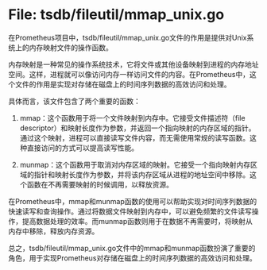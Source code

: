 # File: tsdb/fileutil/mmap_unix.go

在Prometheus项目中，tsdb/fileutil/mmap_unix.go文件的作用是提供对Unix系统上的内存映射文件的操作函数。

内存映射是一种常见的操作系统技术，它将文件或其他设备映射到进程的内存地址空间。这样，进程就可以像访问内存一样访问文件的内容。在Prometheus中，这个文件的作用是实现对存储在磁盘上的时间序列数据的高效访问和处理。

具体而言，该文件包含了两个重要的函数：

1. mmap：这个函数用于将一个文件映射到内存中。它接受文件描述符（file descriptor）和映射长度作为参数，并返回一个指向映射的内存区域的指针。通过这个映射，进程可以直接读写文件内容，而无需使用常规的读写函数。这种直接访问的方式可以提高读写性能。

2. munmap：这个函数用于取消对内存区域的映射。它接受一个指向映射内存区域的指针和映射长度作为参数，并将该内存区域从进程的地址空间中移除。这个函数在不再需要映射的时候调用，以释放资源。

在Prometheus中，mmap和munmap函数的使用可以帮助实现对时间序列数据的快速读写和查询操作。通过将数据文件映射到内存中，可以避免频繁的文件读写操作，提高数据处理的效率。而munmap函数则用于在数据不再需要时，将映射从内存中移除，释放内存资源。

总之，tsdb/fileutil/mmap_unix.go文件中的mmap和munmap函数扮演了重要的角色，用于实现Prometheus对存储在磁盘上的时间序列数据的高效访问和处理。

